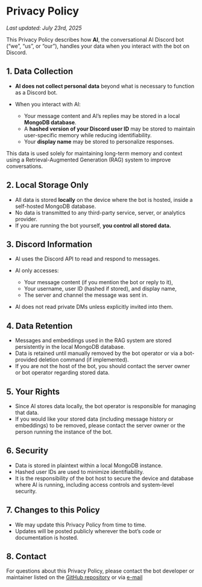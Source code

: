 # Privacy Policy

*Last updated: July 23rd, 2025*

This Privacy Policy describes how **Al**, the conversational AI Discord bot (“we”, “us”, or “our”), handles your data when you interact with the bot on Discord.

## 1. Data Collection

* **Al does not collect personal data** beyond what is necessary to function as a Discord bot.
* When you interact with Al:

  * Your message content and Al’s replies may be stored in a local **MongoDB database**.
  * A **hashed version of your Discord user ID** may be stored to maintain user-specific memory while reducing identifiability.
  * Your **display name** may be stored to personalize responses.

This data is used solely for maintaining long-term memory and context using a Retrieval-Augmented Generation (RAG) system to improve conversations.

## 2. Local Storage Only

* All data is stored **locally** on the device where the bot is hosted, inside a self-hosted MongoDB database.
* No data is transmitted to any third-party service, server, or analytics provider.
* If you are running the bot yourself, **you control all stored data.**

## 3. Discord Information

* Al uses the Discord API to read and respond to messages.
* Al only accesses:

  * Your message content (if you mention the bot or reply to it),
  * Your username, user ID (hashed if stored), and display name,
  * The server and channel the message was sent in.
* Al does not read private DMs unless explicitly invited into them.

## 4. Data Retention

* Messages and embeddings used in the RAG system are stored persistently in the local MongoDB database.
* Data is retained until manually removed by the bot operator or via a bot-provided deletion command (if implemented).
* If you are not the host of the bot, you should contact the server owner or bot operator regarding stored data.

## 5. Your Rights

* Since Al stores data locally, the bot operator is responsible for managing that data.
* If you would like your stored data (including message history or embeddings) to be removed, please contact the server owner or the person running the instance of the bot.

## 6. Security

* Data is stored in plaintext within a local MongoDB instance.
* Hashed user IDs are used to minimize identifiability.
* It is the responsibility of the bot host to secure the device and database where Al is running, including access controls and system-level security.

## 7. Changes to this Policy

* We may update this Privacy Policy from time to time.
* Updates will be posted publicly wherever the bot’s code or documentation is hosted.

## 8. Contact

For questions about this Privacy Policy, please contact the bot developer or maintainer listed on the [GitHub repository](https://github.com/myferr/al) or via [e-mail](mailto:contactme.myfer@protonmail.com)
